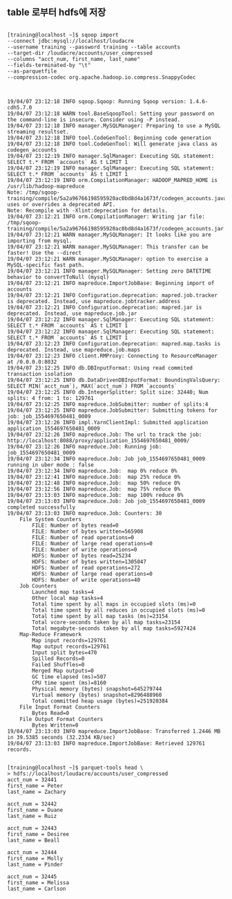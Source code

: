 
## table 로부터  hdfs에 저장
<pre><code>
[training@localhost ~]$ sqoop import
--connect jdbc:mysql://localhost/loudacre
--username training --password training --table accounts
--target-dir /loudacre/accounts/user_compressed
--columns "acct_num, first_name, last_name"
--fields-terminated-by "\t"
--as-parquetfile
--compression-codec org.apache.hadoop.io.compress.SnappyCodec



19/04/07 23:12:18 INFO sqoop.Sqoop: Running Sqoop version: 1.4.6-cdh5.7.0
19/04/07 23:12:18 WARN tool.BaseSqoopTool: Setting your password on the command-line is insecure. Consider using -P instead.
19/04/07 23:12:18 INFO manager.MySQLManager: Preparing to use a MySQL streaming resultset.
19/04/07 23:12:18 INFO tool.CodeGenTool: Beginning code generation
19/04/07 23:12:18 INFO tool.CodeGenTool: Will generate java class as codegen_accounts
19/04/07 23:12:19 INFO manager.SqlManager: Executing SQL statement: SELECT t.* FROM `accounts` AS t LIMIT 1
19/04/07 23:12:19 INFO manager.SqlManager: Executing SQL statement: SELECT t.* FROM `accounts` AS t LIMIT 1
19/04/07 23:12:19 INFO orm.CompilationManager: HADOOP_MAPRED_HOME is /usr/lib/hadoop-mapreduce
Note: /tmp/sqoop-training/compile/5a2a96766198595920ac0bd8d4a1673f/codegen_accounts.java uses or overrides a deprecated API.
Note: Recompile with -Xlint:deprecation for details.
19/04/07 23:12:21 INFO orm.CompilationManager: Writing jar file: /tmp/sqoop-training/compile/5a2a96766198595920ac0bd8d4a1673f/codegen_accounts.jar
19/04/07 23:12:21 WARN manager.MySQLManager: It looks like you are importing from mysql.
19/04/07 23:12:21 WARN manager.MySQLManager: This transfer can be faster! Use the --direct
19/04/07 23:12:21 WARN manager.MySQLManager: option to exercise a MySQL-specific fast path.
19/04/07 23:12:21 INFO manager.MySQLManager: Setting zero DATETIME behavior to convertToNull (mysql)
19/04/07 23:12:21 INFO mapreduce.ImportJobBase: Beginning import of accounts
19/04/07 23:12:21 INFO Configuration.deprecation: mapred.job.tracker is deprecated. Instead, use mapreduce.jobtracker.address
19/04/07 23:12:21 INFO Configuration.deprecation: mapred.jar is deprecated. Instead, use mapreduce.job.jar
19/04/07 23:12:22 INFO manager.SqlManager: Executing SQL statement: SELECT t.* FROM `accounts` AS t LIMIT 1
19/04/07 23:12:22 INFO manager.SqlManager: Executing SQL statement: SELECT t.* FROM `accounts` AS t LIMIT 1
19/04/07 23:12:23 INFO Configuration.deprecation: mapred.map.tasks is deprecated. Instead, use mapreduce.job.maps
19/04/07 23:12:23 INFO client.RMProxy: Connecting to ResourceManager at /0.0.0.0:8032
19/04/07 23:12:25 INFO db.DBInputFormat: Using read commited transaction isolation
19/04/07 23:12:25 INFO db.DataDrivenDBInputFormat: BoundingValsQuery: SELECT MIN(`acct_num`), MAX(`acct_num`) FROM `accounts`
19/04/07 23:12:25 INFO db.IntegerSplitter: Split size: 32440; Num splits: 4 from: 1 to: 129761
19/04/07 23:12:25 INFO mapreduce.JobSubmitter: number of splits:4
19/04/07 23:12:25 INFO mapreduce.JobSubmitter: Submitting tokens for job: job_1554697650481_0009
19/04/07 23:12:26 INFO impl.YarnClientImpl: Submitted application application_1554697650481_0009
19/04/07 23:12:26 INFO mapreduce.Job: The url to track the job: http://localhost:8088/proxy/application_1554697650481_0009/
19/04/07 23:12:26 INFO mapreduce.Job: Running job: job_1554697650481_0009
19/04/07 23:12:34 INFO mapreduce.Job: Job job_1554697650481_0009 running in uber mode : false
19/04/07 23:12:34 INFO mapreduce.Job:  map 0% reduce 0%
19/04/07 23:12:41 INFO mapreduce.Job:  map 25% reduce 0%
19/04/07 23:12:48 INFO mapreduce.Job:  map 50% reduce 0%
19/04/07 23:12:56 INFO mapreduce.Job:  map 75% reduce 0%
19/04/07 23:13:03 INFO mapreduce.Job:  map 100% reduce 0%
19/04/07 23:13:03 INFO mapreduce.Job: Job job_1554697650481_0009 completed successfully
19/04/07 23:13:03 INFO mapreduce.Job: Counters: 30
	File System Counters
		FILE: Number of bytes read=0
		FILE: Number of bytes written=565908
		FILE: Number of read operations=0
		FILE: Number of large read operations=0
		FILE: Number of write operations=0
		HDFS: Number of bytes read=25234
		HDFS: Number of bytes written=1305047
		HDFS: Number of read operations=272
		HDFS: Number of large read operations=0
		HDFS: Number of write operations=40
	Job Counters
		Launched map tasks=4
		Other local map tasks=4
		Total time spent by all maps in occupied slots (ms)=0
		Total time spent by all reduces in occupied slots (ms)=0
		Total time spent by all map tasks (ms)=23154
		Total vcore-seconds taken by all map tasks=23154
		Total megabyte-seconds taken by all map tasks=5927424
	Map-Reduce Framework
		Map input records=129761
		Map output records=129761
		Input split bytes=470
		Spilled Records=0
		Failed Shuffles=0
		Merged Map outputs=0
		GC time elapsed (ms)=507
		CPU time spent (ms)=8160
		Physical memory (bytes) snapshot=645279744
		Virtual memory (bytes) snapshot=8296488960
		Total committed heap usage (bytes)=251920384
	File Input Format Counters
		Bytes Read=0
	File Output Format Counters
		Bytes Written=0
19/04/07 23:13:03 INFO mapreduce.ImportJobBase: Transferred 1.2446 MB in 39.5385 seconds (32.2334 KB/sec)
19/04/07 23:13:03 INFO mapreduce.ImportJobBase: Retrieved 129761 records.


[training@localhost ~]$ parquet-tools head \
> hdfs://localhost/loudacre/accounts/user_compressed
acct_num = 32441
first_name = Peter
last_name = Zachary

acct_num = 32442
first_name = Duane
last_name = Ruiz

acct_num = 32443
first_name = Desiree
last_name = Beall

acct_num = 32444
first_name = Molly
last_name = Pinder

acct_num = 32445
first_name = Melissa
last_name = Carlson


</pre></code>
